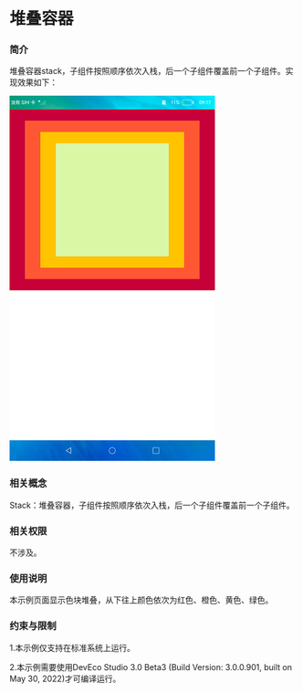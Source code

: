 # 堆叠容器

### 简介

堆叠容器stack，子组件按照顺序依次入栈，后一个子组件覆盖前一个子组件。实现效果如下：

![](screenshot/devices/stack.png)

### 相关概念

Stack：堆叠容器，子组件按照顺序依次入栈，后一个子组件覆盖前一个子组件。

### 相关权限

不涉及。

### 使用说明

本示例页面显示色块堆叠，从下往上颜色依次为红色、橙色、黄色、绿色。

### 约束与限制

1.本示例仅支持在标准系统上运行。

2.本示例需要使用DevEco Studio 3.0 Beta3 (Build Version: 3.0.0.901, built on May 30, 2022)才可编译运行。


